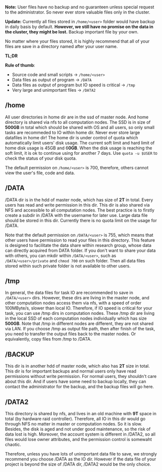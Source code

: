 **Note:** User files have no backup and no guaranteen unless special request to the administrator. So never ever store valuable files only in the cluster.

**Update:** Currently all files stored in `/home/<user>` folder would have backup in daily basis by default. **However, we still have no promise on the data in the cluster, they might be lost.** Backup important file by your own.

No matter where your files stored, it is highly recommend that all of your files are save in a directory named after your user name.

**TL;DR**

**Rule of thumb**:

* Source code and small scripts -> `/home/<user>`
* Data files as output of program -> `/DATA`
* Data files as output of program but IO speed is critical -> `/tmp`
* Very large and unimportant files -> `/DATA2`

## /home

All user directories in home dir are in the ssd of master node. And home directory is shared via nfs to all computation nodes. The SSD is in size of **500GB** in total which should be shared with OS and all users, so only small tasks are recommeded to IO within home dir. Never ever store large datafiles in home dir! The home dir is under control of quota which automatically limit users' disk usage. The current soft limit and hard limit of home disk usage is 45GB and 6**0GB**. When the disk usage is reaching the soft limit, it is ok to continue using for another 7 days. Use `quota -u $USER` to check the status of your disk quota.

The default permission on `/home/<user>` is 700, therefore, others cannot view the user's file, code and data.

## /DATA

/DATA dir is in the hdd of master node, which has size of **2T** in total. Every users has read and write permission in this dir.  This dir is also shared via NFS and accessible to all computation nodes. The best practice is to firstly create a subdir in /DATA with the username for later use. Large data file should be stored in this dir. Currently there is no quota limit on the usage for /DATA.

Note that the default permission on `/DATA/<user>` is 755, which means that other users have permission to read your files in this directory. This feature is designed to facilitate the data share within research group, whose data can directly acquired from DATA folder. If you don't want to share your data with others, you can mkdir within `/DATA/<user>`, such as `/DATA/<user>/private` and `chmod 700` on such folder. Then all data files stored within such private folder is not available to other users.

## /tmp

In general, the data files for task IO are recommended to save in `/DATA/<user>` dirs. However, these dirs are living in the master node, and other computation nodes access them via nfs, with a speed of order 100MByte/s, slower than local IO. Therefore, if IO speed is critical for your task, you can use /tmp dirs in computation nodes. These /tmp dir are living in the local SSD of each computation nodes individually which has size **500GB**. Note that /tmp in different nodes are different, they are not shared via LAN. If you choose /tmp as output file path, then after finish of the task, you need to transfer the output files back to the master nodes. Or equivalently, copy files from /tmp to /DATA.

## /BACKUP

This dir is in another hdd of master node, which also has **2T** size in total. This dir is for important backups and normal users only have read permissions without write permission. For normal users, they shouldn't care about this dir. And if users have some need to backup locally, they can contact the administrator for the backup, and the backup files will go here.

## /DATA2

This directory is shared by nfs, and lives in an old machine with **9T** space in total (by hardware raid controller). Therefore, all IO in this dir would go through NFS no matter in master or computation nodes. So it is slow. Besides, the disk is aged and not under good maintenance, so the risk of data lost is high.  Moreover, the account system is different in /DATA2, so all files would lose owner attributes, and the permission control is somewaht chaotic.

Therefore, unless you have lots of unimportant data file to save, we strongly recommend you choose /DATA as the IO dir. However if the data file of your project is beyond the size of /DATA dir, /DATA2 would be the only choice.